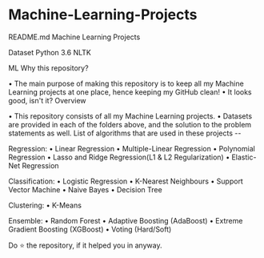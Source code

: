 # Machine-Learning-Projects

README.md
Machine Learning Projects

Dataset Python 3.6 NLTK

ML
Why this repository?

• The main purpose of making this repository is to keep all my Machine Learning projects at one place, hence keeping my GitHub clean!
• It looks good, isn't it?
Overview

• This repository consists of all my Machine Learning projects.
• Datasets are provided in each of the folders above, and the solution to the problem statements as well.
List of algorithms that are used in these projects --

Regression:
• Linear Regression
• Multiple-Linear Regression
• Polynomial Regression
• Lasso and Ridge Regression(L1 & L2 Regularization)
• Elastic-Net Regression

Classification:
• Logistic Regression
• K-Nearest Neighbours
• Support Vector Machine
• Naive Bayes
• Decision Tree

Clustering:
• K-Means

Ensemble:
• Random Forest
• Adaptive Boosting (AdaBoost)
• Extreme Gradient Boosting (XGBoost)
• Voting (Hard/Soft)

Do ⭐ the repository, if it helped you in anyway.
